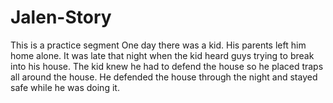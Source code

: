 # Jalen-Story
This is a practice segment
One day there was a kid.
His parents left him home alone.
It was late that night when the kid heard guys trying to break into his house.
The kid knew he had to defend the house so he placed traps all around the house.
He defended the house through the night and stayed safe while he was doing it.

